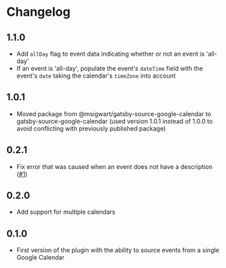 # Changelog
## 1.1.0
* Add `allDay` flag to event data indicating whether or not an event is 'all-day'
* If an event is 'all-day', populate the event's `dateTime` field with the event's 
`date` taking the calendar's `timeZone` into account

## 1.0.1
* Moved package from @msigwart/gatsby-source-google-calendar to gatsby-source-google-calendar (used version 1.0.1 instead of 1.0.0 to avoid conflicting with previously published package)

## 0.2.1
* Fix error that was caused when an event does not have a description ([#1](https://github.com/msigwart/gatsby-source-google-calendar/issues/1))

## 0.2.0
* Add support for multiple calendars 

## 0.1.0
* First version of the plugin with the ability to source events from a single Google Calendar
